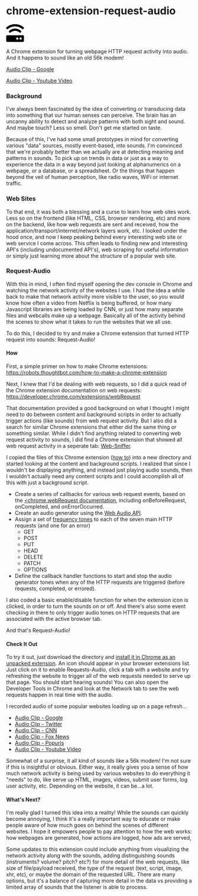 # chrome-extension-request-audio

<img src="icons/icon-2.png" width="48">

A Chrome extension for turning webpage HTTP request activity into audio. And it happens to sound like an old 56k modem!

<a href="https://s3.amazonaws.com/github-engelsjk/chrome-extension-request-audio/request-audio-google.mp3" target="_blank">Audio Clip - Google</a>

<a href="https://s3.amazonaws.com/github-engelsjk/chrome-extension-request-audio/request-audio-youtube-video.mp3" target="_blank">Audio Clip - Youtube Video</a>

### Background

I've always been fascinated by the idea of converting or transducing data into something that our human senses can perceive. The brain has an uncanny ability to detect and analyze patterns with both sight and sound. And maybe touch? Less so smell. Don't get me started on taste.

Because of this, I've had some small prototypes in mind for converting various "data" sources, mostly event-based, into sounds. I'm convinced that we're probably better than we actually are at detecting meaning and patterns in sounds. To pick up on trends in data or just as a way to experience the data in a way beyond just looking at alphanumerics on a webpage, or a database, or a spreadsheet. Or the things that happen beyond the veil of human perception, like radio waves, WiFi or internet traffic.

### Web Sites

To that end, it was both a blessing and a curse to learn how web sites work. Less so on the frontend (like HTML, CSS, browser rendering, etc) and more on the backend, like how web requests are sent and received, how the application/transport/internet/network layers work, etc. I looked under the hood once, and now I keep peaking behind every interesting web site or web service I come across. This often leads to finding new and interesting API's (including undocumented API's), web scraping for useful information or simply just learning more about the structure of a popular web site.

### Request-Audio

With this in mind, I often find myself opening the dev console in Chrome and watching the network activity of the websites I use. I had the idea a while back to make that network activity more visible to the user, so you would know how often a video from Netflix is being buffered, or how many Javascript libraries are being loaded by CNN, or just how many separate files and webcalls make up a webpage. Basically all of the activity behind the scenes to show what it takes to run the websites that we all use.

To do this, I decided to try and make a Chrome extension that turned HTTP request into sounds: Request-Audio!

#### How

First, a simple primer on how to make Chrome extensions: <a href="https://robots.thoughtbot.com/how-to-make-a-chrome-extension">https://robots.thoughtbot.com/how-to-make-a-chrome-extension</a>

Next, I knew that I'd be dealing with web requests, so I did a quick read of the Chrome extension documentation on web requests: <a href="https://developer.chrome.com/extensions/webRequest">https://developer.chrome.com/extensions/webRequest
</a>

That documentation provided a good background on what I thought I might need to do between content and background scripts in order to actually trigger actions (like sounds) from web request activity. But I also did a search for similar Chrome extensions that either did the same thing or something similar. While I didn't find anything related to converting web request activity to sounds, I did find a Chrome extension that showed all web request activity in a seperate tab: <a href="https://chrome.google.com/webstore/detail/web-sniffer/ndfgffclcpdbgghfgkmooklaendohaef?hl=en">Web-Sniffer</a>.

I copied the files of this Chrome extension (<a href="https://stackoverflow.com/questions/14543896/where-does-chrome-store-extensions">how to</a>) into a new directory and started looking at the content and background scripts. I realized that since I wouldn't be displaying anything, and instead just playing audio sounds, then I wouldn't actually need any content scripts and I could accomplish all of this with just a background script.

* Create a series of callbacks for various web request events, based on the <a href="https://developer.chrome.com/extensions/webRequest
"><chrome.webRequest documentation</a>, including onBeforeRequest, onCompleted, and onErrorOccurred.
* Create an audio generator using the <a href="https://developer.mozilla.org/en-US/docs/Web/API/Web_Audio_API/Using_Web_Audio_API">Web Audio API</a>.
* Assign a set of <a href="https://www.seventhstring.com/resources/notefrequencies.html
">frequency tones</a> to each of the seven main HTTP requests (and one for an error)
  * GET
  * POST
  * PUT
  * HEAD
  * DELETE
  * PATCH
  * OPTIONS
* Define the callback handler functions to start and stop the audio generator tones when any of the HTTP requests are triggered (before requests, completed, or errored).

I also coded a basic enable/disable function for when the extension icon is clicked, in order to turn the sounds on or off. And there's also some event checking in there to only trigger audio tones on HTTP requests that are associated with the active browser tab.

And that's Request-Audio! 

#### Check It Out
To try it out, just download the directory and <a href="https://developer.chrome.com/extensions/getstarted#unpacked">install it in Chrome as an unpacked extension</a>. An icon should appear in your browser extensions list. Just click on it to enable Requests-Audio, click a tab with a website and try refreshing the website to trigger all of the web requests needed to serve up that page. You should start hearing sounds! You can also open the Developer Tools in Chrome and look at the Network tab to see the web requests happen in real time with the audio.

I recorded audio of some popular websites loading up on a page refresh...

* <a href="https://s3.amazonaws.com/github-engelsjk/chrome-extension-request-audio/request-audio-google.mp3" target="_blank">Audio Clip - Google</a>
* <a href="https://s3.amazonaws.com/github-engelsjk/chrome-extension-request-audio/request-audio-twitter.mp3" target="_blank">Audio Clip - Twitter</a>
* <a href="https://s3.amazonaws.com/github-engelsjk/chrome-extension-request-audio/request-audio-cnn.mp3" target="_blank">Audio Clip - CNN</a>
* <a href="https://s3.amazonaws.com/github-engelsjk/chrome-extension-request-audio/request-audio-foxnews.mp3" target="_blank">Audio Clip - Fox News</a>
* <a href="https://s3.amazonaws.com/github-engelsjk/chrome-extension-request-audio/request-audio-popurls.mp3" target="_blank">Audio Clip - Popurls</a>
* <a href="https://s3.amazonaws.com/github-engelsjk/chrome-extension-request-audio/request-audio-youtube-video.mp3" target="_blank">Audio Clip - Youtube Video</a>

Somewhat of a surprise, it all kind of sounds like a 56k modem! I'm not sure if this is insightful or obvious. Either way, it really gives you a sense of how much network activity is being used by various websites to do everything it "needs" to do, like serve up HTML, images, videos, submit user forms, log user activity, etc. Depending on the website, it can be...a lot.

#### What's Next?

I'm really glad I turned this idea into a reality! While the sounds can quickly become annoying, I think it's a really important way to educate or make people aware of how much goes on behind the scenes of different websites. I hope it empowers people to pay attention to how the web works: how webpages are generated, how actions are logged, how ads are served, 

Some updates to this extension could include anything from visualizing the network activity along with the sounds, adding distinguishing sounds (instruments? volume? pitch? etc?) for more detail of the web requests, like size of file/payload received, the type of the request (text, script, image, xhr, etc), or maybe the domain of the requested URL. There are many options, but it's a balance of capturing more detail in the data vs providing a limited array of sounds that the listener is able to process.
